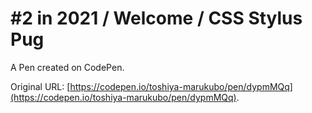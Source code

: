 # #2 in 2021 / Welcome / CSS Stylus Pug

A Pen created on CodePen.

Original URL: [https://codepen.io/toshiya-marukubo/pen/dypmMQq](https://codepen.io/toshiya-marukubo/pen/dypmMQq).

